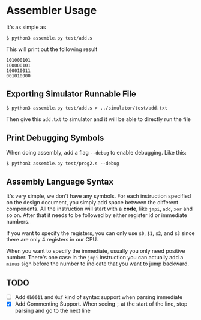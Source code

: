 # Assembler Usage

It's as simple as

```
$ python3 assemble.py test/add.s
```

This will print out the following result

```
101000101
100000101
100010011
001010000
```

## Exporting Simulator Runnable File

```
$ python3 assemble.py test/add.s > ../simulator/test/add.txt
```

Then give this `add.txt` to simulator and it will be able to directly run the file

## Print Debugging Symbols

When doing assembly, add a flag `--debug` to enable debugging. Like this:

```
$ python3 assemble.py test/prog2.s --debug
```

## Assembly Language Syntax

It's very simple, we don't have any symbols. For each instruction specified on the design document, you simply add space between the different components. All the instruction will start with a **code**, like `jmpi`, `add`, `xor` and so on. After that it needs to be followed by either register id or immediate numbers.

If you want to specify the registers, you can only use `$0`, `$1`, `$2`, and `$3` since there are only 4 registers in our CPU.

When you want to specify the immediate, usually you only need positive number. There's one case in the `jmpi` instruction you can actually add a `minus` sign before the number to indicate that you want to jump backward.

## TODO

- [ ] Add `0b0011` and `0xf` kind of syntax support when parsing immediate
- [x] Add Commenting Support. When seeing `;` at the start of the line, stop parsing and go to the next line